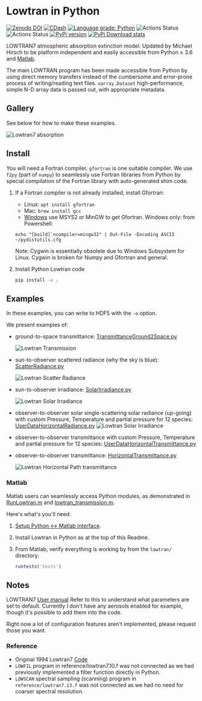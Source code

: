 # Lowtran in Python

[![Zenodo DOI](https://zenodo.org/badge/DOI/10.5281/zenodo.213475.svg)](https://doi.org/10.5281/zenodo.213475)
[![CDash](./tests/cdash.png)](https://my.cdash.org/index.php?project=lowtran)
[![Language grade: Python](https://img.shields.io/lgtm/grade/python/g/space-physics/lowtran.svg?logo=lgtm&logoWidth=18)](https://lgtm.com/projects/g/space-physics/lowtran/context:python)
![Actions Status](https://github.com/space-physics/lowtran/workflows/ci_unix/badge.svg)
![Actions Status](https://github.com/space-physics/lowtran/workflows/ci_windows/badge.svg)
[![PyPi version](https://img.shields.io/pypi/pyversions/lowtran.svg)](https://pypi.python.org/pypi/lowtran)
[![PyPi Download stats](http://pepy.tech/badge/lowtran)](http://pepy.tech/project/lowtran)

LOWTRAN7 atmospheric absorption extinction model.
Updated by Michael Hirsch to be platform independent and easily accessible from Python &ge; 3.6 and
[Matlab](#matlab).

The main LOWTRAN program has been made accessible from Python by using direct memory transfers instead of the cumbersome and error-prone process of writing/reading text files.
`xarray.Dataset` high-performance, simple N-D array data is passed out, with appropriate metadata.

## Gallery

See below for how to make these examples.

![Lowtran7 absorption](./gfx/lowtran.png)

## Install

You will need a Fortran compiler.
`gfortran` is one suitable compiler.
We use `f2py` (part of `numpy`) to seamlessly use Fortran libraries from Python by special compilation of the Fortran library with auto-generated shim code.

1. If a Fortran compiler is not already installed, install Gfortran:

   * Linux: `apt install gfortran`
   * Mac: `brew install gcc`
   * [Windows](https://www.scivision.dev/windows-gcc-gfortran-cmake-make-install/) use MSYS2 or MinGW to get Gfortran.
     Windows only: from Powershell:

   ```posh
   echo "[build]`ncompiler=mingw32" | Out-File -Encoding ASCII ~/pydistutils.cfg
   ```

   Note: Cygwin is essentially obsolete due to Windows Subsystem for Linux. Cygwin is broken for Numpy and Gfortran and general.

2. Install Python Lowtran code

   ```sh
   pip install -e .
   ```

## Examples

In these examples, you can write to HDF5 with the `-o` option.

We present examples of:

* ground-to-space transmittance:
  [TransmittanceGround2Space.py](./TransmittanceGround2Space.py)

  ![Lowtran Transmission](./doc/txgnd2space.png)
* sun-to-observer scattered radiance (why the sky is blue):
  [ScatterRadiance.py](./ScatterRadiance.py)

  ![Lowtran Scatter Radiance](./gfx/whyskyisblue.png)
* sun-to-observer irradiance:
  [SolarIrradiance.py](./SolarIrradiance.py)

  ![Lowtran Solar Irradiance](./gfx/irradiance.png)
* observer-to-observer solar single-scattering solar radiance (up-going) with custom Pressure, Temperature and partial pressure for 12 species:
  [UserDataHorizontalRadiance.py](./UserDataHorizontalRadiance.py)
  ![Lowtran Solar Irradiance](./gfx/thermalradiance.png)
* observer-to-observer transmittance with custom Pressure, Temperature and partial pressure for 12 species:
  [UserDataHorizontalTransmittance.py](./UserDataHorizontalTransmittance.py)
* observer-to-observer transmittance:
  [HorizontalTransmittance.py](./HorizontalTransmittance.py)

  ![Lowtran Horizontal Path transmittance](./gfx/horizcompare.png)

### Matlab

Matlab users can seamlessly access Python modules, as demonstrated in
[RunLowtran.m](./matlab/RunLowtran.m) and
[lowtran_transmission.m](./matlab/lowtran_transmission.m).

Here's what's you'll need:

1. [Setup Python &harr; Matlab interface](https://www.scivision.dev/matlab-python-user-module-import/).
2. Install Lowtran in Python as at the top of this Readme.
3. From Matlab, verify everything is working by from the `lowtran/` directory:

   ```matlab
   runtests('tests')
   ```

## Notes

LOWTRAN7
[User manual](http://www.dtic.mil/dtic/tr/fulltext/u2/a206773.pdf)
Refer to this to understand what parameters are set to default.
Currently I don't have any aerosols enabled for example, though it's possible to add them into the code.

Right now a lot of configuration features aren't implemented, please request those you want.

### Reference

* Original 1994 Lowtran7 [Code](http://www1.ncdc.noaa.gov/pub/data/software/lowtran/)
* `LOWFIL` program in reference/lowtran7.10.f was not connected as we had previously implemented a filter function directly in  Python.
* `LOWSCAN` spectral sampling (scanning) program in `reference/lowtran7.13.f` was not connected as we had no need for coarser spectral resolution.
